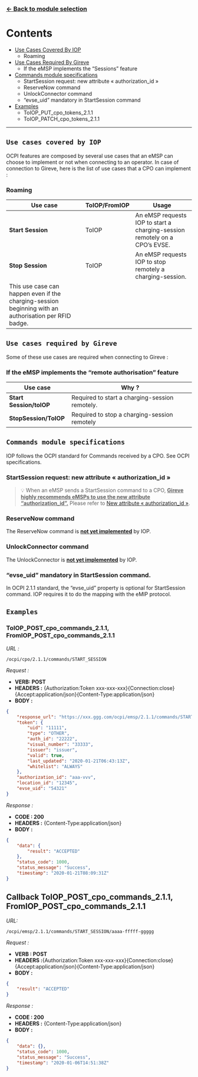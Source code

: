### [<- Back to module selection](emsp_edits.md)

# Contents 

* [Use Cases Covered By IOP](#use-cases-covered-by-iop)
  - Roaming
* [Use Cases Required By Gireve](#use-cases-required-by-gireve)
  - If the eMSP implements the “Sessions” feature
* [Commands module specifications](#commands-module-specifications)
  - StartSession request: new attribute « authorization_id »
  -  ReserveNow command	
  - UnlockConnector command
  - “evse_uid” mandatory in StartSession command
* [Examples](#examples)
  - ToIOP_PUT_cpo_tokens_2.1.1
  - ToIOP_PATCH_cpo_tokens_2.1.1  


***


## `Use cases covered by IOP`

OCPI features are composed by several use cases that an eMSP can choose to implement or not when connecting to an operator. In case of connection to Gireve, here is the list of use cases that a CPO can implement :


### Roaming

| Use case | ToIOP/FromIOP | Usage |
| ----------- | ----------- | ----------- |
| **Start Session** | ToIOP | An eMSP requests IOP to start a charging-session remotely on a CPO’s EVSE. |
| **Stop Session** | ToIOP | An eMSP requests IOP to stop remotely a charging-session.
This use case can happen even if the charging-session beginning with an authorisation per RFID badge. |

## `Use cases required by Gireve`

Some of these use cases are required when connecting to Gireve :

### If the eMSP implements the “remote authorisation” feature

| Use case |  Why ? | 
| ----------- | ----------- |
| **Start Session/toIOP** | Required to start a charging-session remotely. | 
| **StopSession/ToIOP** | Required to stop a charging-session remotely | 

## `Commands module specifications`

IOP follows the OCPI standard for Commands received by a CPO. See OCPI specifications.

### StartSession request: new attribute « authorization_id »

> :bulb: When an eMSP sends a StartSession command to a CPO, **<ins>Gireve highly recommends eMSPs to use the new attribute “authorization_id”.</ins>** Please refer to [New attribute « authorization_id »](integrations_guidelines.md).

### ReserveNow command

The ReserveNow command is **<ins>not yet implemented</ins>** by IOP.

### UnlockConnector command

The UnlockConnector is **<ins>not yet implemented</ins>** by IOP. 

### “evse_uid” mandatory in StartSession command.

In OCPI 2.1.1 standard, the “evse_uid” property is optional for StartSession command.
IOP requires it to do the mapping with the eMIP protocol.


## `Examples`

### ToIOP_POST_cpo_commands_2.1.1, FromIOP_POST_cpo_commands_2.1.1

*URL :*

`/ocpi/cpo/2.1.1/commands/START_SESSION`


*Request :*

- **VERB: POST**
- **HEADERS :** {Authorization:Token xxx-xxx-xxx}{Connection:close}{Accept:application/json}{Content-Type:application/json}
- **BODY :**

```json
{
    "response_url": "https://xxx.ggg.com/ocpi/emsp/2.1.1/commands/START_SESSION/111-222",
    "token": {
        "uid": "11111",
        "type": "OTHER",
        "auth_id": "22222",
        "visual_number": "33333",
        "issuer": "issuer",
        "valid": true,
        "last_updated": "2020-01-21T06:43:13Z",
        "whitelist": "ALWAYS"
    },
    "authorization_id": "aaa-vvv",
    "location_id": "12345",
    "evse_uid": "54321"
}
```

*Response :*


- **CODE : 200**
- **HEADERS :** {Content-Type:application/json}
- **BODY :**

```json
{
    "data": {
        "result": "ACCEPTED"
    },
    "status_code": 1000,
    "status_message": "Success",
    "timestamp": "2020-01-21T08:09:31Z"
}
```

## Callback ToIOP_POST_cpo_commands_2.1.1, FromIOP_POST_cpo_commands_2.1.1

*URL:*

`/ocpi/emsp/2.1.1/commands/START_SESSION/aaaa-fffff-ggggg`


*Request :*

- **VERB : POST**
- **HEADERS :**{Authorization:Token xxx-xxx-xxx}{Connection:close}{Accept:application/json}{Content-Type:application/json}
- **BODY :**

```json
{
    "result": "ACCEPTED"
}
```

*Response :*

- **CODE : 200**
- **HEADERS :** {Content-Type:application/json}
- **BODY :**

```json
{
    "data": {},
    "status_code": 1000,
    "status_message": "Success",
    "timestamp": "2020-01-06T14:51:38Z"
}
```
